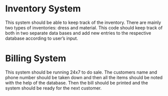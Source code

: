 # Inventory System

This system should be able to keep track of the inventory. There are mainly two types of inventories: dress and material. This code should keep track of both in two separate 
data bases and add new entries to the respective database according to user’s input. 

# Billing System

This system should be running 24x7 to do sale. The customers name and phone number should be taken down and then all the items should be noted with the help of the database. 
Then the bill should be printed and the system should be ready for the next customer. 
